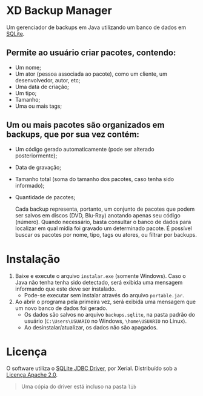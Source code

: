 # XD Backup Manager
Um gerenciador de backups em Java utilizando um banco de dados em [SQLite](http://sqlite.org/).

## Permite ao usuário criar pacotes, contendo:
- Um nome;
- Um ator (pessoa associada ao pacote), como um cliente, um desenvolvedor, autor, etc;
- Uma data de criação;
- Um tipo;
- Tamanho;
- Uma ou mais tags;

## Um ou mais pacotes são organizados em backups, que por sua vez contém:
- Um código gerado automaticamente (pode ser alterado posteriormente);
- Data de gravação;
- Tamanho total (soma do tamanho dos pacotes, caso tenha sido informado);
- Quantidade de pacotes;

  Cada backup representa, portanto, um conjunto de pacotes que podem ser salvos em discos (DVD, Blu-Ray) anotando apenas seu código (número). Quando necessário, basta consultar o banco de dados para localizar em qual mídia foi gravado um determinado pacote.
  É possível buscar os pacotes por nome, tipo, tags ou atores, ou filtrar por backups.

# Instalação
1. Baixe e execute o arquivo `instalar.exe` (somente Windows). Caso o Java não tenha tenha sido detectado, será exibida uma mensagem informando que este deve ser instalado.
    - Pode-se executar sem instalar através do arquivo `portable.jar`.
2. Ao abrir o programa pela primeira vez, será exibida uma mensagem que um novo banco de dados foi gerado.
    - Os dados são salvos no arquivo `backups.sqlite`, na pasta padrão do usuário (`C:\Users\USUARIO` no Windows, `\home\USUARIO` no Linux).
    - Ao desinstalar/atualizar, os dados não são apagados.
# Licença
  O software utiliza o [SQLite JDBC Driver](https://github.com/xerial/sqlite-jdbc), por Xerial.
  Distribuído sob a [Licença Apache 2.0](http://www.apache.org/licenses/).
  > Uma cópia do driver está incluso na pasta `lib`
